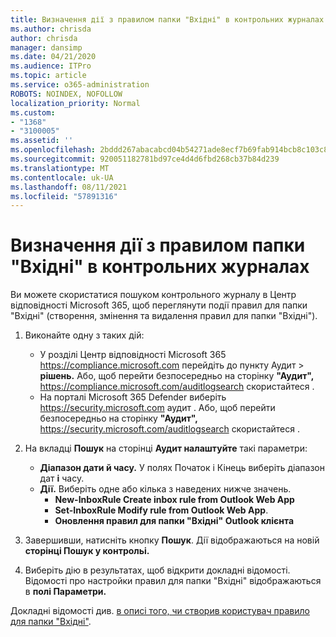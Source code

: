 ```yaml
---
title: Визначення дії з правилом папки "Вхідні" в контрольних журналах
ms.author: chrisda
author: chrisda
manager: dansimp
ms.date: 04/21/2020
ms.audience: ITPro
ms.topic: article
ms.service: o365-administration
ROBOTS: NOINDEX, NOFOLLOW
localization_priority: Normal
ms.custom:
- "1368"
- "3100005"
ms.assetid: ''
ms.openlocfilehash: 2bddd267abacabcd04b54271ade8ecf7b69fab914bcb8c103c806c31a388d2f5
ms.sourcegitcommit: 920051182781bd97ce4d4d6fbd268cb37b84d239
ms.translationtype: MT
ms.contentlocale: uk-UA
ms.lasthandoff: 08/11/2021
ms.locfileid: "57891316"
---
```

# <a name="identify-inbox-rule-activity-in-audit-logs"></a>Визначення дії з правилом папки "Вхідні" в контрольних журналах

Ви можете скористатися пошуком контрольного журналу в Центр відповідності Microsoft 365, щоб переглянути події правил для папки "Вхідні" (створення, змінення та видалення правил для папки "Вхідні").

1. Виконайте одну з таких дій:
   - У розділі Центр відповідності Microsoft 365 <https://compliance.microsoft.com> перейдіть до пункту Аудит  \> **рішень.** Або, щоб перейти безпосередньо на сторінку **"Аудит",** <https://compliance.microsoft.com/auditlogsearch> скористайтеся .
   - На порталі Microsoft 365 Defender виберіть <https://security.microsoft.com> аудит . Або, щоб перейти безпосередньо на сторінку **"Аудит",** <https://security.microsoft.com/auditlogsearch> скористайтеся .

2. На вкладці **Пошук** на сторінці **Аудит налаштуйте** такі параметри:
   - **Діапазон дати й часу.** У полях  Початок і Кінець виберіть діапазон дат **і** часу.
   - **Дії.** Виберіть одне або кілька з наведених нижче значень.
     - **New-InboxRule Create inbox rule from Outlook Web App**
     - **Set-InboxRule Modify rule from Outlook Web App**.
     - **Оновлення правил для папки "Вхідні" Outlook клієнта**

3. Завершивши, натисніть кнопку **Пошук**. Дії відображаються на новій **сторінці Пошук у контрольі.**

4. Виберіть дію в результатах, щоб відкрити докладні відомості. Відомості про настройки правил для папки "Вхідні" відображаються в **полі Параметри.**

Докладні відомості див. [в описі того, чи створив користувач правило для папки "Вхідні"](https://docs.microsoft.com/microsoft-365/compliance/auditing-troubleshooting-scenarios#determine-if-a-user-created-an-inbox-rule).
